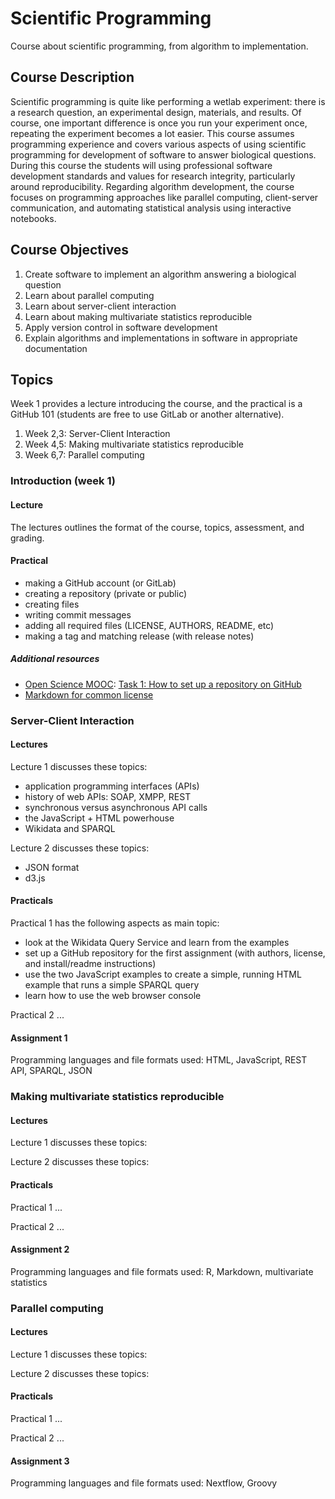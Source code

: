 # Scientific Programming
Course about scientific programming, from algorithm to implementation.

## Course Description

Scientific programming is quite like performing a wetlab experiment: there is a
research question, an experimental design, materials, and results. Of course,
one important difference is once you run your experiment once, repeating the
experiment becomes a lot easier. This course assumes programming experience
and covers various aspects of using scientific programming for development
of software to answer biological questions. During this course the students will
using professional software development standards and values for research
integrity, particularly around reproducibility. Regarding algorithm development,
the course focuses on programming approaches like parallel computing,
client-server communication, and automating statistical analysis using
interactive notebooks.


## Course Objectives

1. Create software to implement an algorithm answering a biological question
2. Learn about parallel computing
3. Learn about server-client interaction
4. Learn about making multivariate statistics reproducible
5. Apply version control in software development
6. Explain algorithms and implementations in software in appropriate
   documentation

## Topics

Week 1 provides a lecture introducing the course, and the practical
is a GitHub 101 (students are free to use GitLab or another alternative).

1. Week 2,3: Server-Client Interaction
2. Week 4,5: Making multivariate statistics reproducible
3. Week 6,7: Parallel computing

### Introduction (week 1)

#### Lecture

The lectures outlines the format of the course, topics, assessment,
and grading.

#### Practical

* making a GitHub account (or GitLab)
* creating a repository (private or public)
* creating files
* writing commit messages
* adding all required files (LICENSE, AUTHORS, README, etc)
* making a tag and matching release (with release notes)

##### Additional resources

* [Open Science MOOC](https://opensciencemooc.eu/): [Task 1: How to set up a repository on GitHub](https://github.com/OpenScienceMOOC/Module-5-Open-Research-Software-and-Open-Source/blob/master/content_development/Task_1.md)
* [Markdown for common license](https://github.com/IQAndreas/markdown-licenses)

### Server-Client Interaction

#### Lectures

Lecture 1 discusses these topics:

* application programming interfaces (APIs)
* history of web APIs: SOAP, XMPP, REST
* synchronous versus asynchronous API calls
* the JavaScript + HTML powerhouse
* Wikidata and SPARQL

Lecture 2 discusses these topics:

* JSON format
* d3.js

#### Practicals

Practical 1 has the following aspects as main topic:

* look at the Wikidata Query Service and learn from the examples
* set up a GitHub repository for the first assignment (with authors, license, and install/readme instructions)
* use the two JavaScript examples to create a simple, running HTML example that runs a simple SPARQL query
* learn how to use the web browser console

Practical 2 ...

#### Assignment 1

Programming languages and file formats used: HTML, JavaScript, REST API, SPARQL, JSON

### Making multivariate statistics reproducible

#### Lectures

Lecture 1 discusses these topics:

Lecture 2 discusses these topics:

#### Practicals

Practical 1 ...

Practical 2 ...

#### Assignment 2

Programming languages and file formats used: R, Markdown, multivariate statistics

### Parallel computing

#### Lectures

Lecture 1 discusses these topics:

Lecture 2 discusses these topics:

#### Practicals

Practical 1 ...

Practical 2 ...

#### Assignment 3

Programming languages and file formats used: Nextflow, Groovy
